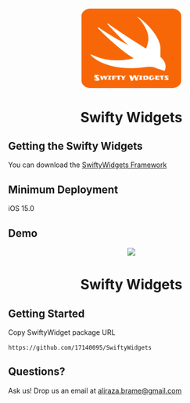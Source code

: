 <p align="center">
<img src="https://github.com/17140095/SwiftyWidgets/blob/main/Sources/SwiftyWidgets/screenshots/SwiftyWidgetIcon.png" width="204"/>
</p>
<h1 align="center">Swifty Widgets</h1>
</p>



## Getting the Swifty Widgets

You can download the [SwiftyWidgets Framework](https://github.com/17140095/SwiftyWidgets)

## Minimum Deployment

iOS 15.0

## Demo

<p align="center">
<img src="https://github.com/17140095/SwiftyWidgets/blob/main/Sources/SwiftyWidgets/screenshots/InputAndButton.gif"/>
</p>
<h1 align="center">Swifty Widgets</h1>
</p>

## Getting Started

Copy SwiftyWidget package URL
```
https://github.com/17140095/SwiftyWidgets
```


## Questions?

Ask us! Drop us an email at <a href="mailto:aliraza.brame@gmail.com">aliraza.brame@gmail.com</a>
